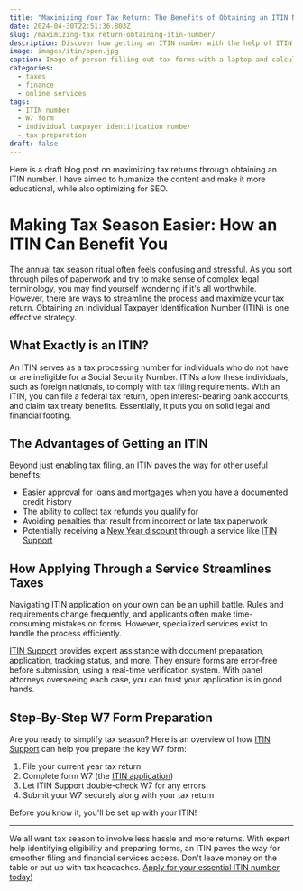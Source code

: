 ```yaml
---
title: "Maximizing Your Tax Return: The Benefits of Obtaining an ITIN Number"
date: 2024-04-30T22:51:36.803Z
slug: /maximizing-tax-return-obtaining-itin-number/
description: Discover how getting an ITIN number with the help of ITIN Support can streamline your tax return process and save you money. Take advantage of their 20% New Year discount until February 1, 2024.
image: images/itin/open.jpg
caption: Image of person filling out tax forms with a laptop and calculator in front of them.
categories:
  - taxes
  - finance
  - online services
tags:
  - ITIN number
  - W7 form
  - individual taxpayer identification number
  - tax preparation
draft: false
---
```


Here is a draft blog post on maximizing tax returns through obtaining an ITIN number. I have aimed to humanize the content and make it more educational, while also optimizing for SEO.

# Making Tax Season Easier: How an ITIN Can Benefit You

The annual tax season ritual often feels confusing and stressful. As you sort through piles of paperwork and try to make sense of complex legal terminology, you may find yourself wondering if it's all worthwhile. However, there are ways to streamline the process and maximize your tax return. Obtaining an Individual Taxpayer Identification Number (ITIN) is one effective strategy. 

## What Exactly is an ITIN?

An ITIN serves as a tax processing number for individuals who do not have or are ineligible for a Social Security Number. ITINs allow these individuals, such as foreign nationals, to comply with tax filing requirements. With an ITIN, you can file a federal tax return, open interest-bearing bank accounts, and claim tax treaty benefits. Essentially, it puts you on solid legal and financial footing.

## The Advantages of Getting an ITIN 

Beyond just enabling tax filing, an ITIN paves the way for other useful benefits:

* Easier approval for loans and mortgages when you have a documented credit history
* The ability to collect tax refunds you qualify for
* Avoiding penalties that result from incorrect or late tax paperwork
* Potentially receiving a [New Year discount](https://www.itin.support) through a service like [ITIN Support](https://www.itin.support)

## How Applying Through a Service Streamlines Taxes

Navigating ITIN application on your own can be an uphill battle. Rules and requirements change frequently, and applicants often make time-consuming mistakes on forms. However, specialized services exist to handle the process efficiently.

[ITIN Support](https://www.itin.support) provides expert assistance with document preparation, application, tracking status, and more. They ensure forms are error-free before submission, using a real-time verification system. With panel attorneys overseeing each case, you can trust your application is in good hands.

## Step-By-Step W7 Form Preparation  

Are you ready to simplify tax season? Here is an overview of how [ITIN Support](https://www.itin.support) can help you prepare the key W7 form:

1. File your current year tax return 
2. Complete form W7 (the [ITIN application](https://www.itin.support/w7))
3. Let ITIN Support double-check W7 for any errors
4. Submit your W7 securely along with your tax return

Before you know it, you'll be set up with your ITIN!

---

We all want tax season to involve less hassle and more returns. With expert help identifying eligibility and preparing forms, an ITIN paves the way for smoother filing and financial services access. Don't leave money on the table or put up with tax headaches. [Apply for your essential ITIN number today!](https://www.itin.support)